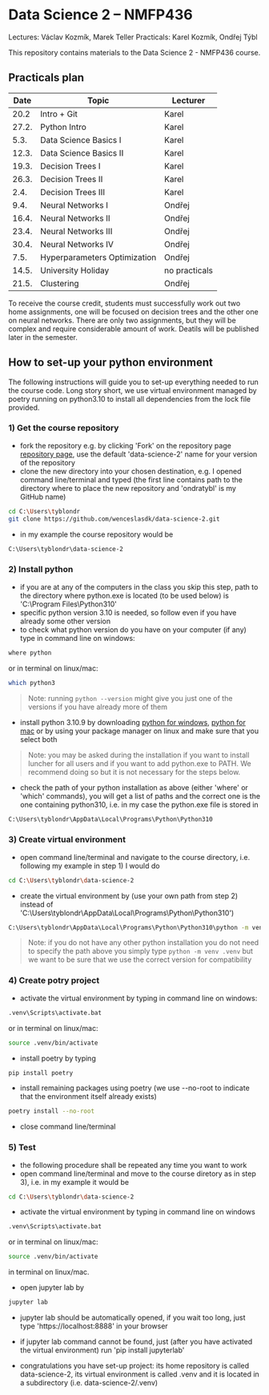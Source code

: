 # Data Science 2 – NMFP436
Lectures: Václav Kozmík, Marek Teller
Practicals: Karel Kozmík, Ondřej Týbl

This repository contains materials to the Data Science 2 - NMFP436 course.

## Practicals plan

| Date | Topic | Lecturer |
| -------- | ------- | ------- |
| 20.2 | Intro + Git    | Karel
| 27.2. | Python Intro | Karel
| 5.3. | Data Science Basics I | Karel
| 12.3. | Data Science Basics II | Karel
| 19.3. | Decision Trees I | Karel
| 26.3. | Decision Trees II | Karel
| 2.4. | Decision Trees III | Karel
| 9.4. | Neural Networks I | Ondřej
| 16.4. | Neural Networks II | Ondřej
| 23.4. | Neural Networks III | Ondřej
| 30.4. | Neural Networks IV | Ondřej
| 7.5. | Hyperparameters Optimization | Ondřej 
| 14.5. | University Holiday | no practicals
| 21.5. | Clustering | Ondřej

To receive the course credit, students must successfully work out two home assignments, 
one will be focused on decision trees and the other one on neural networks. 
There are only two assignments, but they will be complex and require considerable amount of work. 
Deatils will be published later in the semester.

## How to set-up your python environment

The following instructions will guide you to set-up everything needed to run the course code. Long story short, we use virtual environment managed by poetry running on python3.10 to install all dependencies from the lock file provided.

### 1) Get the course repository

- fork the repository e.g. by clicking 'Fork' on the repository page [repository page], use the default 'data-science-2' name for your version of the repository
- clone the new directory into your chosen destination, e.g. I opened command line/terminal and typed (the first line contains path to the directory where to place the new repository and 'ondratybl' is my GitHub name)
```sh
cd C:\Users\tyblondr
git clone https://github.com/wenceslasdk/data-science-2.git
```
- in my example the course repository would be
```sh
C:\Users\tyblondr\data-science-2
```

### 2) Install python

- if you are at any of the computers in the class you skip this step, path to the directory where python.exe is located (to be used below) is 'C:\Program Files\Python310'
- specific python version 3.10 is needed, so follow even if you have already some other version
- to check what python version do you have on your computer (if any) type in command line on windows:
```sh
where python
```
or in terminal on linux/mac:
```sh
which python3
```

> Note: running `python --version` might give you just one of the versions if you have already more of them

- install python 3.10.9 by downloading [python for windows], [python for mac] or by using your package manager on linux and make sure that you select both

> Note: you may be asked during the installation if you want to install luncher for all users and if you want to add python.exe to PATH. We recommend doing so but it is not necessary for the steps below.

- check the path of your python installation as above (either 'where' or 'which' commands), you will get a list of paths and the correct one is the one containing python310, i.e. in my case the python.exe file is stored in

```sh
C:\Users\tyblondr\AppData\Local\Programs\Python\Python310
```

### 3) Create virtual environment

- open command line/terminal and navigate to the course directory, i.e. following my example in step 1) I would do
```sh
cd C:\Users\tyblondr\data-science-2
```
- create the virtual environment by (use your own path from step 2) instead of 'C:\Users\tyblondr\AppData\Local\Programs\Python\Python310')
```sh
C:\Users\tyblondr\AppData\Local\Programs\Python\Python310\python -m venv .venv
```

> Note: if you do not have any other python installation you do not need to specify the path above you simply type `python -m venv .venv` but we want to be sure that we use the correct version for compatibility

### 4) Create potry project

- activate the virtual environment by typing in command line on windows:
```sh
.venv\Scripts\activate.bat
```
or in terminal on linux/mac:
```sh
source .venv/bin/activate
```
- install poetry by typing
```sh
pip install poetry
```
- install remaining packages using poetry (we use --no-root to indicate that the environment itself already exists)
```sh
poetry install --no-root
```
- close command line/terminal

### 5) Test

- the following procedure shall be repeated any time you want to work
- open command line/terminal and move to the course diretory as in step 3), i.e. in my example it would be
```sh
cd C:\Users\tyblondr\data-science-2
```
- activate the virtual environment by typing in command line on windows
```sh
.venv\Scripts\activate.bat
```
or in terminal on linux/mac:
```sh
source .venv/bin/activate
```
in terminal on linux/mac.
- open jupyter lab by
```sh
jupyter lab
```
- jupyter lab should be automatically opened, if you wait too long, just type 'https://localhost:8888' in your browser
- if jupyter lab command cannot be found, just (after you have activated the virtual environment) run 'pip install jupyterlab'
- congratulations you have set-up project: its home repository is called data-science-2, its virtual environment is called .venv and it is located in a subdirectory (i.e. data-science-2/.venv)

   [repository page]: <https://github.com/wenceslasdk/data-science-2>
   [python for windows]: <https://www.python.org/ftp/python/3.10.9/python-3.10.9-amd64.exe>
   [python for mac]: <https://www.python.org/ftp/python/3.10.9/python-3.10.9-macos11.pkg>
